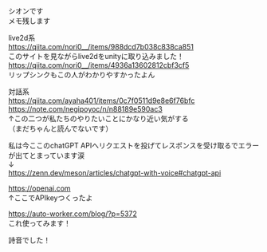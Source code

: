 シオンです  
メモ残します

live2d系  
https://qiita.com/nori0__/items/988dcd7b038c838ca851  
このサイトを見ながらlive2dをunityに取り込みました！  
https://qiita.com/nori0__/items/4936a13602812cbf3cf5  
リップシンクもこの人がわかりやすかったよん  

対話系  
https://qiita.com/ayaha401/items/0c7f0511d9e8e6f76bfc  
https://note.com/negipoyoc/n/n88189e590ac3  
↑この二つが私たちのやりたいことにかなり近い気がする  
（まだちゃんと読んでないです）

私は今ここのchatGPT APIへリクエストを投げてレスポンスを受け取るでエラーが出てとまっています涙  
↓  
https://zenn.dev/meson/articles/chatgpt-with-voice#chatgpt-api  
  
  https://openai.com  
  ↑ここでAPIkeyつくったよ

  https://auto-worker.com/blog/?p=5372  
  これ使ってみます！




詩音でした！


